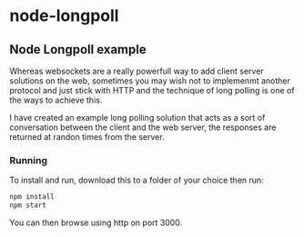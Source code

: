 # node-longpoll
## Node Longpoll example

Whereas websockets are a really powerfull way to add client server solutions on the web, sometimes you may wish not to implemenmt another protocol and just stick with HTTP and the technique of long polling is one of the ways to achieve this.

I have created an example long polling solution that acts as a sort of conversation between the client and the web server, the responses are returned at randon times from the server.

### Running

To install and run, download this to a folder of your choice then run:

``` bash
npm install
npm start
```
You can then browse using http on port 3000.
